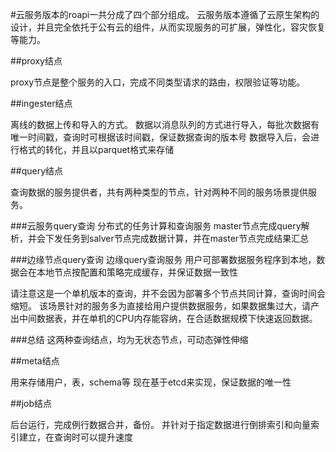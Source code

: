 #云服务版本的roapi一共分成了四个部分组成。
云服务版本遵循了云原生架构的设计，并且完全依托于公有云的组件，从而实现服务的可扩展，弹性化，容灾恢复等能力。


##proxy结点

proxy节点是整个服务的入口，完成不同类型请求的路由，权限验证等功能。

##ingester结点

离线的数据上传和导入的方式。
数据以消息队列的方式进行导入，每批次数据有唯一时间戳，查询时可根据该时间戳，保证数据查询的版本号
数据导入后，会进行格式的转化，并且以parquet格式来存储

##query结点

查询数据的服务提供者，共有两种类型的节点，针对两种不同的服务场景提供服务。

###云服务query查询
分布式的任务计算和查询服务
master节点完成query解析，并会下发任务到salver节点完成数据计算，并在master节点完成结果汇总

###边缘节点query查询
边缘query查询服务
用户可部署数据服务程序到本地，数据会在本地节点按配置和策略完成缓存，并保证数据一致性

请注意这是一个单机版本的查询，并不会因为部署多个节点共同计算，查询时间会缩短。
该场景针对的服务多为直接给用户提供数据服务，如果数据集过大，请产出中间数据表，并在单机的CPU内存能容纳，在合适数据规模下快速返回数据。

###总结
这两种查询结点，均为无状态节点，可动态弹性伸缩

##meta结点

用来存储用户，表，schema等
现在基于etcd来实现，保证数据的唯一性


##job结点

后台运行，完成例行数据合并，备份。
并针对于指定数据进行倒排索引和向量索引建立，在查询时可以提升速度
